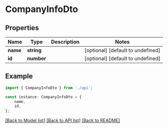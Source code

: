 # CompanyInfoDto


## Properties

Name | Type | Description | Notes
------------ | ------------- | ------------- | -------------
**name** | **string** |  | [optional] [default to undefined]
**id** | **number** |  | [optional] [default to undefined]

## Example

```typescript
import { CompanyInfoDto } from './api';

const instance: CompanyInfoDto = {
    name,
    id,
};
```

[[Back to Model list]](../README.md#documentation-for-models) [[Back to API list]](../README.md#documentation-for-api-endpoints) [[Back to README]](../README.md)
